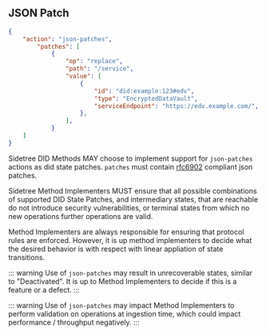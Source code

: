## JSON Patch

```json
{
    "action": "json-patches",
        "patches": [
            {
                "op": "replace",
                "path": "/service",
                "value": [
                    {
                        "id": "did:example:123#edv",
                        "type": "EncryptedDataVault",
                        "serviceEndpoint": "https://edv.example.com/",
                    },
                ],
            }
    ]
}
```

Sidetree DID Methods MAY choose to implement support for `json-patches` actions as did state patches. `patches` must contain [rfc6902](https://tools.ietf.org/html/rfc6902) compliant json patches.

Sidetree Method Implementers MUST ensure that all possible combinations of supported DID State Patches, and intermediary states, that are reachable do not introduce security vulnerabilities, or terminal states from which no new operations further operations are valid.

Method Implementers are always responsible for ensuring that protocol rules are enforced. However, it is up method implementers to decide what the desired behavior is with respect with linear appliation of state transitions.

::: warning
Use of `json-patches` may result in unrecoverable states, similar to "Deactivated". It is up to Method Implementers to decide if this is a feature or a defect.
:::

::: warning
Use of `json-patches` may impact Method Implementers to perform validation on operations at ingestion time, which could impact performance / throughput negatively.
:::
